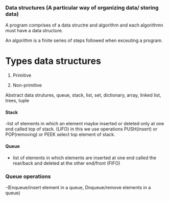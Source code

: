 

### Data structures (A particular way of organizing data/ storing data)

 A program comprises of a data structre and algorithm and each algorithmn must have a data structure.
 
 An algorithm is a finite series of steps followed when exceuting a program.

# Types data structures

 1. Primitive 

2. Non-primitive 

 Abstract data strutures, queue, stack, list, set, dictionary, array, linked list, trees, tuple

#### Stack
-list of elements in which an element maybe inserted or deleted only at one end called top of stack. (LIFO) in this we use operations PUSH(insert) or POP(removing) or PEEK select top element of stack.

#### Queue
- list of elements in which elements are inserted at one end called the rear/back and deleted at the other end/front (FIFO)

### Queue operations 
-(Enqueue/insert element in a queue, Dnqueue/remove elements in a queue)
